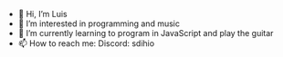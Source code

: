 - 👋 Hi, I’m Luis
- 👀 I’m interested in programming and music
- 🌱 I’m currently learning to program in JavaScript and play the guitar
- 📫 How to reach me: Discord: sdihio
  

<!---
siddhioo/siddhioo is a ✨ special ✨ repository because its `README.md` (this file) appears on your GitHub profile.
You can click the Preview link to take a look at your changes.
--->

